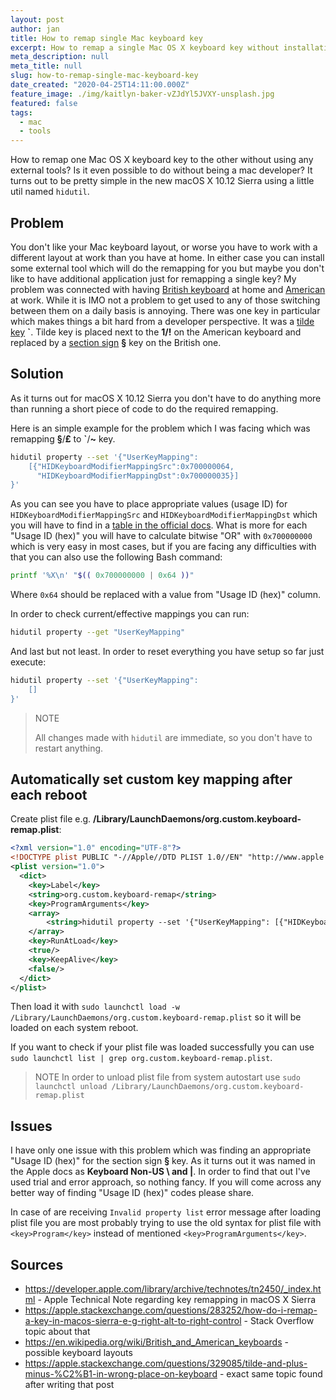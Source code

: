 ```yaml
---
layout: post
author: jan
title: How to remap single Mac keyboard key
excerpt: How to remap a single Mac OS X keyboard key without installation of any additional applications or tools
meta_description: null
meta_title: null
slug: how-to-remap-single-mac-keyboard-key
date_created: "2020-04-25T14:11:00.000Z"
feature_image: ./img/kaitlyn-baker-vZJdYl5JVXY-unsplash.jpg
featured: false
tags:
  - mac
  - tools
---
```


How to remap one Mac OS X keyboard key to the other without using any external tools?
Is it even possible to do without being a mac developer?
It turns out to be pretty simple in the new macOS X 10.12 Sierra using a little util named `hidutil`.

## Problem

You don't like your Mac keyboard layout, or worse you have to work with a different layout at work than you have at home.
In either case you can install some external tool which will do the remapping for you but maybe you don't like to have additional application just for remapping a single key?
My problem was connected with having [British keyboard](<https://en.wikipedia.org/wiki/File:KB_United_Kingdom_Mac_-_Apple_Keyboard_(MC184B).svg>) at home and [American](https://en.wikipedia.org/wiki/File:KB_US-International.svg) at work.
While it is IMO not a problem to get used to any of those switching between them on a daily basis is annoying.
There was one key in particular which makes things a bit hard from a developer perspective.
It was a [tilde key](https://en.wikipedia.org/wiki/Tilde) **`**.
Tilde key is placed next to the **1/!** on the American keyboard and replaced by a [section sign](https://en.wikipedia.org/wiki/Section_sign) **§** key on the British one.

## Solution

As it turns out for macOS X 10.12 Sierra you don't have to do anything more than running a short piece of code to do the required remapping.

Here is an simple example for the problem which I was facing which was remapping **§**/**£** to **`**/**~** key.

```bash
hidutil property --set '{"UserKeyMapping":
    [{"HIDKeyboardModifierMappingSrc":0x700000064,
      "HIDKeyboardModifierMappingDst":0x700000035}]
}'
```

As you can see you have to place appropriate values (usage ID) for `HIDKeyboardModifierMappingSrc` and `HIDKeyboardModifierMappingDst` which you will have to find in a [table in the official docs](https://developer.apple.com/library/archive/technotes/tn2450/_index.html#//apple_ref/doc/uid/DTS40017618-CH1-KEY_TABLE_USAGES).
What is more for each "Usage ID (hex)" you will have to calculate bitwise "OR" with `0x700000000` which is very easy in most cases, but if you are facing any difficulties with that you can also use the following Bash command:

```bash
printf '%X\n' "$(( 0x700000000 | 0x64 ))"
```

Where `0x64` should be replaced with a value from "Usage ID (hex)" column.

In order to check current/effective mappings you can run:

```bash
hidutil property --get "UserKeyMapping"
```

And last but not least. In order to reset everything you have setup so far just execute:

```bash
hidutil property --set '{"UserKeyMapping":
    []
}'
```

> NOTE
>
> All changes made with `hidutil` are immediate, so you don't have to restart anything.

## Automatically set custom key mapping after each reboot

Create plist file e.g. **/Library/LaunchDaemons/org.custom.keyboard-remap.plist**:

```xml
<?xml version="1.0" encoding="UTF-8"?>
<!DOCTYPE plist PUBLIC "-//Apple//DTD PLIST 1.0//EN" "http://www.apple.com/DTDs/PropertyList-1.0.dtd">
<plist version="1.0">
  <dict>
    <key>Label</key>
    <string>org.custom.keyboard-remap</string>
    <key>ProgramArguments</key>
    <array>
        <string>hidutil property --set '{"UserKeyMapping": [{"HIDKeyboardModifierMappingSrc":0x700000064, "HIDKeyboardModifierMappingDst":0x700000035}] }'</string>
    </array>
    <key>RunAtLoad</key>
    <true/>
    <key>KeepAlive</key>
    <false/>
  </dict>
</plist>
```

Then load it with `sudo launchctl load -w /Library/LaunchDaemons/org.custom.keyboard-remap.plist` so it will be loaded on each system reboot.

If you want to check if your plist file was loaded successfully you can use `sudo launchctl list | grep org.custom.keyboard-remap.plist`.

> NOTE
> In order to unload plist file from system autostart use
> `sudo launchctl unload /Library/LaunchDaemons/org.custom.keyboard-remap.plist`

## Issues

I have only one issue with this problem which was finding an appropriate "Usage ID (hex)" for the section sign **§** key.
As it turns out it was named in the Apple docs as **Keyboard Non-US \ and |**.
In order to find that out I've used trial and error approach, so nothing fancy.
If you will come across any better way of finding "Usage ID (hex)" codes please share.

In case of are receiving `Invalid property list` error message after loading plist file you are most probably trying to use
the old syntax for plist file with `<key>Program</key>` instead of mentioned `<key>ProgramArguments</key>`.

## Sources

- https://developer.apple.com/library/archive/technotes/tn2450/_index.html - Apple Technical Note regarding key remapping in macOS X Sierra
- https://apple.stackexchange.com/questions/283252/how-do-i-remap-a-key-in-macos-sierra-e-g-right-alt-to-right-control - Stack Overflow topic about that
- https://en.wikipedia.org/wiki/British_and_American_keyboards - possible keyboard layouts
- https://apple.stackexchange.com/questions/329085/tilde-and-plus-minus-%C2%B1-in-wrong-place-on-keyboard - exact same topic found after writing that post
